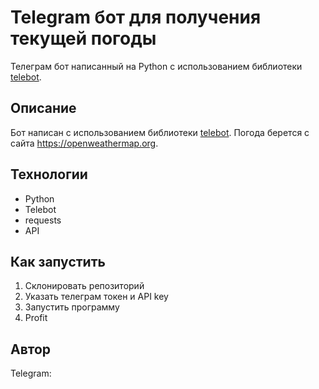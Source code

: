 # Telegram бот для получения текущей погоды

Телеграм бот написанный на Python с использованием
библиотеки [telebot](https://github.com/python-telegram-bot/python-telegram-bot).

## Описание

Бот написан с использованием библиотеки [telebot](https://github.com/python-telegram-bot/python-telegram-bot). Погода
берется с сайта https://openweathermap.org.

## Технологии

* Python
* Telebot
* requests
* API

## Как запустить

1. Склонировать репозиторий
2. Указать телеграм токен и API key
3. Запустить программу
4. Profit

## Автор

Telegram:

